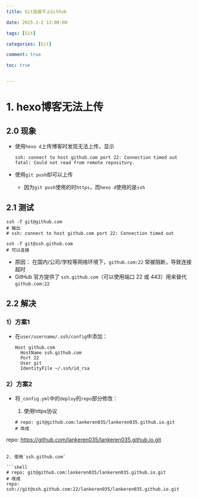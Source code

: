 ```yaml
---
title: Git连接不上Github

date: 2025-2-2 13:00:00

tags: [Git]

categories: [Git]

comment: true

toc: true


---
```


####

<!--more-->

# 1. hexo博客无法上传

## 2.0 现象

- 使用`hexo d`上传博客时发现无法上传，显示

  ```shell
  ssh: connect to host github.com port 22: Connection timed out
  fatal: Could not read from remote repository.
  ```

- 使用`git push`却可以上传
  - 因为`git push`使用的时`https`，而`hexo d`使用的是`ssh`

## 2.1 测试

```shell
ssh -T git@github.com
# 输出
# ssh: connect to host github.com port 22: Connection timed out

ssh -T git@ssh.github.com
# 可以连接
```

- 原因： 在国内/公司/学校等网络环境下，`github.com:22` 常被阻断，导致连接超时
-  GitHub 官方提供了 `ssh.github.com`（可以使用端口 22 或 443）用来替代 `github.com:22`

## 2.2 解决

### 1）方案1

- 在`user/username/.ssh/config`中添加：

  ```shell
  Host github.com
    HostName ssh.github.com
    Port 22
    User git
    IdentityFile ~/.ssh/id_rsa
  ```

### 2）方案2

- 将`_config.yml`中的`deploy`的`repo`部分修改：

  1. 使用https协议
  
  ```shell
  # repo: git@github.com:lankeren035/lankeren035.github.io.git
  # 改成
repo: https://github.com/lankeren035/lankeren035.github.io.git
  ```
  
  2. 使用`ssh.github.com`
  
  ```shell
  # repo: git@github.com:lankeren035/lankeren035.github.io.git
  # 改成
  repo: ssh://git@ssh.github.com:22/lankeren035/lankeren035.github.io.git
  ```
  
  